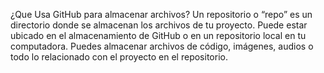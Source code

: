 ¿Que Usa GitHub para almacenar archivos?
Un repositorio o “repo” es un directorio donde se almacenan los archivos de tu proyecto. Puede estar ubicado en el almacenamiento de GitHub o en un repositorio local en tu computadora. Puedes almacenar archivos de código, imágenes, audios o todo lo relacionado con el proyecto en el repositorio.